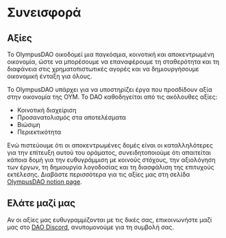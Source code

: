 # Συνεισφορά

## Αξίες

Το OlympusDAO οικοδομεί μια παγκόσμια, κοινοτική και αποκεντρωμένη οικονομία, ώστε να μπορέσουμε να επαναφέρουμε τη σταθερότητα και τη διαφάνεια στις χρηματοπιστωτικές αγορές και να δημιουργήσουμε οικονομική ένταξη για όλους.

Το OlympusDAO υπάρχει για να υποστηρίζει έργα που προσδίδουν αξία στην οικονομία της ΟΥΜ. Το DAO καθοδηγείται από τις ακόλουθες αξίες:

* Κοινοτική διαχείριση&#x20;
* Προσανατολισμός στα αποτελέσματα
* Βιώσιμη
* Περιεκτικότητα

Ενώ πιστεύουμε ότι οι αποκεντρωμένες δομές είναι οι καταλληλότερες για την επίτευξη αυτού του οράματος, συνειδητοποιούμε ότι απαιτείται κάποια δομή για την ευθυγράμμιση με κοινούς στόχους, την αξιολόγηση των έργων, τη δημιουργία λογοδοσίας και τη διασφάλιση της επιτυχούς εκτέλεσης. Διαβάστε περισσότερα για τις αξίες μας στη σελίδα [OlympusDAO notion page](https://www.notion.so/Values-3b79be0101aa4aa9a4dee4463ddad92e).

## Ελάτε μαζί μας

Αν οι αξίες μας ευθυγραμμίζονται με τις δικές σας, επικοινωνήστε μαζί μας στο [DAO Discord](https://discord.gg/42xFV68uEf), ανυπομονούμε για τη συμβολή σας.
